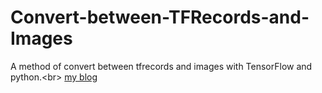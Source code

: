 # Convert-between-TFRecords-and-Images
A method of convert between tfrecords and images with TensorFlow and python.\<br>
[my blog](http://blog.csdn.net/chaipp0607/article/details/72960028)   

